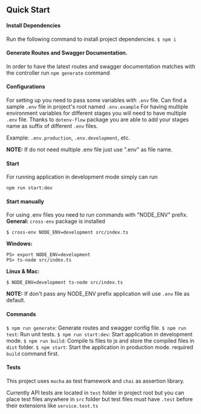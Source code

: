 
## Quick Start
#### Install Dependencies
Run the following command to install project dependencies.
`$ npm i`

#### Generate Routes and Swagger Documentation.
In order to have the latest routes and swagger documentation matches with the controller run `npm generate` command

#### Configurations
For setting up you need to pass some variables with `.env` file. Can find a sample `.env` file in project's root named `.env.example`
For having multiple environment variables for different stages you will need to have multiple `.env` file. Thanks  to `dotenv-flow` package you are able to add your stages name as suffix of different `.env` files.

 Example: `.env.production`, `.env.development`, etc.

__NOTE:__ If do not need multiple .env file just use ".env" as file name.

#### Start
For running application in development mode simply can run 

    npm run start:dev

#### Start manually

For using .env files you need to run commands with "NODE_ENV" prefix.
__General:__
`cross-env` package is installed

    $ cross-env NODE_ENV=development src/index.ts

__Windows:__

    PS> export NODE_ENV=development
    PS> ts-node src/index.ts

__Linux & Mac:__

    $ NODE_ENV=development ts-node src/index.ts

__NOTE:__ If don't pass any NODE_ENV prefix application will use `.env` file as default.

#### Commands

`$ npm run generate`: Generate routes and swagger config file.
`$ npm run test`: Run unit tests.
`$ npm run start:dev`: Start application in development mode.
`$ npm run build`: Compile ts files to js and store the compiled files in `dist` folder.
`$ npm start`: Start the application in production mode. required `build` command first.


#### Tests
This project uses `mocha` as test framework and `chai` as assertion library.

Currently API tests are located in `test` folder in project root but you can place test files anywhere in `src` folder but test files must have `.test` before their extensions like `service.test.ts`
